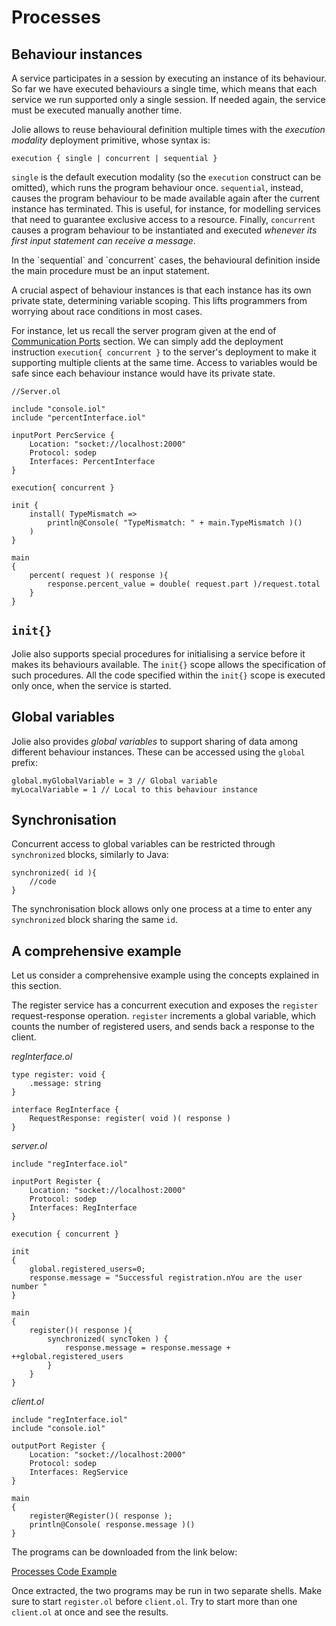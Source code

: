 # Processes

## Behaviour instances

A service participates in a session by executing an instance of its behaviour. So far we have executed behaviours a single time, which means that each service we run supported only a single session. If needed again, the service must be executed manually another time.

Jolie allows to reuse behavioural definition multiple times with the _execution modality_ deployment primitive, whose syntax is:

```text
execution { single | concurrent | sequential }
```

`single` is the default execution modality \(so the `execution` construct can be omitted\), which runs the program behaviour once. `sequential`, instead, causes the program behaviour to be made available again after the current instance has terminated. This is useful, for instance, for modelling services that need to guarantee exclusive access to a resource. Finally, `concurrent` causes a program behaviour to be instantiated and executed _whenever its first input statement can receive a message_.

In the \`sequential\` and \`concurrent\` cases, the behavioural definition inside the main procedure must be an input statement.

A crucial aspect of behaviour instances is that each instance has its own private state, determining variable scoping. This lifts programmers from worrying about race conditions in most cases.

For instance, let us recall the server program given at the end of [Communication Ports](https://jolielang.gitbook.io/docs/basics/communication-ports) section. We can simply add the deployment instruction `execution{ concurrent }` to the server's deployment to make it supporting multiple clients at the same time. Access to variables would be safe since each behaviour instance would have its private state.

```text
//Server.ol

include "console.iol"
include "percentInterface.iol"

inputPort PercService {
    Location: "socket://localhost:2000"
    Protocol: sodep
    Interfaces: PercentInterface
}

execution{ concurrent }

init {
    install( TypeMismatch =>
        println@Console( "TypeMismatch: " + main.TypeMismatch )()
    )
}

main
{
    percent( request )( response ){
        response.percent_value = double( request.part )/request.total
    }
}
```

## `init{}`

Jolie also supports special procedures for initialising a service before it makes its behaviours available. The `init{}` scope allows the specification of such procedures. All the code specified within the `init{}` scope is executed only once, when the service is started.

## Global variables

Jolie also provides _global variables_ to support sharing of data among different behaviour instances. These can be accessed using the `global` prefix:

```text
global.myGlobalVariable = 3 // Global variable
myLocalVariable = 1 // Local to this behaviour instance
```

## Synchronisation

Concurrent access to global variables can be restricted through `synchronized` blocks, similarly to Java:

```text
synchronized( id ){
    //code
}
```

The synchronisation block allows only one process at a time to enter any `synchronized` block sharing the same `id`.

## A comprehensive example

Let us consider a comprehensive example using the concepts explained in this section.

The register service has a concurrent execution and exposes the `register` request-response operation. `register` increments a global variable, which counts the number of registered users, and sends back a response to the client.

_regInterface.ol_

```text
type register: void {
    .message: string
}

interface RegInterface {
    RequestResponse: register( void )( response )
}
```

_server.ol_

```text
include "regInterface.iol"

inputPort Register {
    Location: "socket://localhost:2000"
    Protocol: sodep
    Interfaces: RegInterface
}

execution { concurrent }

init 
{    
    global.registered_users=0;
    response.message = "Successful registration.nYou are the user number "
}

main 
{
    register()( response ){
        synchronized( syncToken ) {
            response.message = response.message + ++global.registered_users
        }
    }
}
```

_client.ol_

```text
include "regInterface.iol"
include "console.iol"

outputPort Register {
    Location: "socket://localhost:2000"
    Protocol: sodep
    Interfaces: RegService
}

main 
{
    register@Register()( response );
    println@Console( response.message )()
}
```

The programs can be downloaded from the link below:

[Processes Code Example](https://github.com/jolie/docs/blob/master/files/basics/code/processes_code.zip)

Once extracted, the two programs may be run in two separate shells. Make sure to start `register.ol` before `client.ol`. Try to start more than one `client.ol` at once and see the results.

